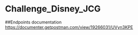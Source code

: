# Challenge_Disney_JCG

##Endpoints documentation
https://documenter.getpostman.com/view/19266031/UVyn3KPE
